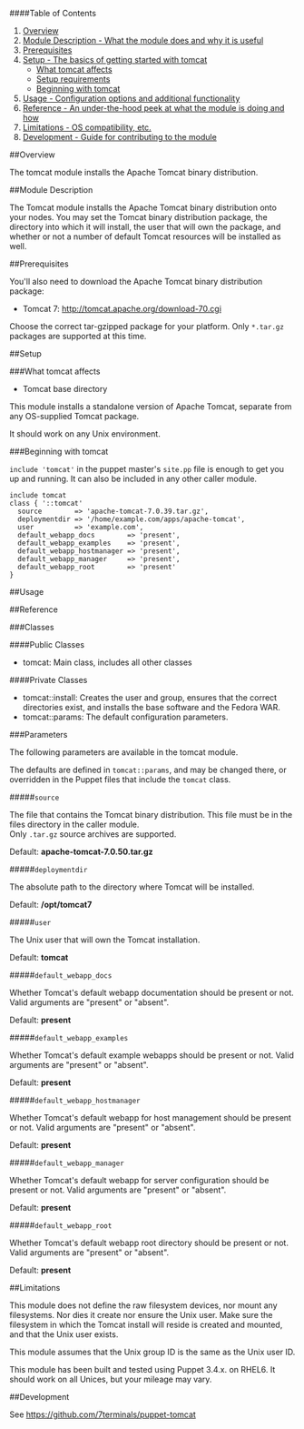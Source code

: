 ####Table of Contents

1. [Overview](#overview)
2. [Module Description - What the module does and why it is useful](#module-description)
3. [Prerequisites](#prerequisites)
3. [Setup - The basics of getting started with tomcat](#setup)
    * [What tomcat affects](#what-tomcat-affects)
    * [Setup requirements](#setup-requirements)
    * [Beginning with tomcat](#beginning-with-tomcat)
4. [Usage - Configuration options and additional functionality](#usage)
5. [Reference - An under-the-hood peek at what the module is doing and how](#reference)
5. [Limitations - OS compatibility, etc.](#limitations)
6. [Development - Guide for contributing to the module](#development)

##Overview

The tomcat module installs the Apache Tomcat binary distribution.

##Module Description

The Tomcat module installs the Apache Tomcat binary distribution onto your nodes.
You may set the Tomcat binary distribution package, the directory into which
it will install, the user that will own the package, and whether or not a number
of default Tomcat resources will be installed as well.

##Prerequisites

You'll also need to download the Apache Tomcat binary distribution package:

 * Tomcat 7:  <http://tomcat.apache.org/download-70.cgi>

Choose the correct tar-gzipped package for your platform.  Only `*.tar.gz`
packages are supported at this time.
   
##Setup

###What tomcat affects

* Tomcat base directory

This module installs a standalone version of Apache Tomcat, separate
from any OS-supplied Tomcat package.

It should work on any Unix environment.

###Beginning with tomcat

`include 'tomcat'` in the puppet master's `site.pp` file is enough to get 
you up and running.  It can also be included in any other caller module.

```puppet
include tomcat
class { '::tomcat'
  source        => 'apache-tomcat-7.0.39.tar.gz',
  deploymentdir => '/home/example.com/apps/apache-tomcat',
  user          => 'example.com',
  default_webapp_docs        => 'present',
  default_webapp_examples    => 'present',
  default_webapp_hostmanager => 'present',
  default_webapp_manager     => 'present',
  default_webapp_root        => 'present'
}
```

##Usage

##Reference

###Classes

####Public Classes

* tomcat:  Main class, includes all other classes

####Private Classes

* tomcat::install: Creates the user and group, ensures that the correct
  directories exist, and installs the base software and the Fedora WAR.
* tomcat::params:  The default configuration parameters.

###Parameters

The following parameters are available in the tomcat module.

The defaults are defined in `tomcat::params`, and may be changed there, or
overridden in the Puppet files that include the `tomcat` class.

#####`source`

The file that contains the Tomcat binary distribution.
This file must be in the files directory in the caller module.  
Only `.tar.gz` source archives are supported.

Default: **apache-tomcat-7.0.50.tar.gz**

#####`deploymentdir`

The absolute path to the directory where Tomcat will be installed.

Default: **/opt/tomcat7**

#####`user`

The Unix user that will own the Tomcat installation.

Default: **tomcat**

#####`default_webapp_docs`

Whether Tomcat's default webapp documentation should
be present or not. Valid arguments are "present" or "absent".

Default: **present**

#####`default_webapp_examples`

Whether Tomcat's default example webapps should
be present or not. Valid arguments are "present" or "absent".

Default: **present**

#####`default_webapp_hostmanager`

Whether Tomcat's default webapp for host management should be present or not.
Valid arguments are "present" or "absent".

Default: **present**

#####`default_webapp_manager`

Whether Tomcat's default webapp for server configuration should be present or not.
Valid arguments are "present" or "absent".

Default: **present**

#####`default_webapp_root`

Whether Tomcat's default webapp root directory should be present or not. 
Valid arguments are "present" or "absent".

Default: **present**

##Limitations

This module does not define the raw filesystem devices, nor mount
any filesystems.  Nor dies it create nor ensure the Unix user.
Make sure the filesystem in which the Tomcat install will reside
is created and mounted, and that the Unix user exists.

This module assumes that the Unix group ID is the same as the Unix user ID.

This module has been built and tested using Puppet 3.4.x. on RHEL6.  It should
work on all Unices, but your mileage may vary.

##Development

See https://github.com/7terminals/puppet-tomcat
